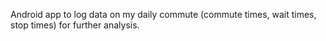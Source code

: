 Android app to log data on my daily commute (commute times, wait times, stop times) for further analysis.
